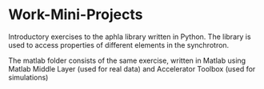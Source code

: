 # Work-Mini-Projects
Introductory exercises to the aphla library written in Python.
The library is used to access properties of different elements in the synchrotron.

The matlab folder consists of the same exercise, written in Matlab using 
Matlab Middle Layer (used for real data) and Accelerator Toolbox (used for simulations)
